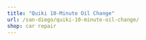 ```yaml
---
title: "Quiki 10-Minute Oil Change"
url: /san-diego/quiki-10-minute-oil-change/
shop: car repair
---
```

